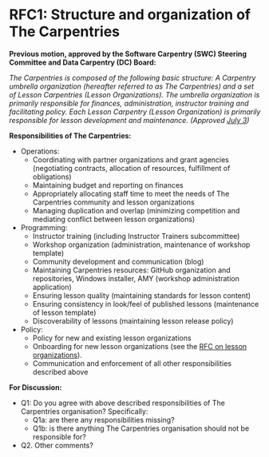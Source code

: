 # RFC1: Structure and organization of The Carpentries

**Previous motion, approved by the Software Carpentry (SWC) Steering Committee and Data Carpentry (DC) Board:**

*The Carpentries is composed of the following basic structure: A Carpentry umbrella organization (hereafter 
referred to as The Carpentries) and a set of Lesson Carpentries (Lesson Organizations). The umbrella organization 
is primarily responsible for finances, administration, instructor training and facilitating policy.  Each Lesson 
Carpentry (Lesson Organization) is primarily responsible for lesson development and maintenance. 
(Approved [July 3](https://github.com/swcarpentry/board/blob/master/minutes/minutes-2017-07-03.md))*

**Responsibilities of The Carpentries:**
* Operations:
  * Coordinating with partner organizations and grant agencies (negotiating contracts, allocation of resources, 
  fulfillment of obligations)
  * Maintaining budget and reporting on finances
  * Appropriately allocating staff time to meet the needs of The Carpentries community and lesson organizations
  * Managing duplication and overlap (minimizing competition and mediating conflict between lesson organizations)
* Programming:
  * Instructor training (including Instructor Trainers subcommittee)
  * Workshop organization (administration, maintenance of workshop template)
  * Community development and communication (blog)
  * Maintaining Carpentries resources: GitHub organization and repositories, Windows installer, AMY 
  (workshop administration application)
  * Ensuring lesson quality (maintaining standards for lesson content)
  * Ensuring consistency in look/feel of published lessons (maintenance of lesson template)
  * Discoverability of lessons (maintaining lesson release policy) 
* Policy:
  * Policy for new and existing lesson organizations
  * Onboarding for new lesson organizations (see the [RFC on lesson organizations]()).
  * Communication and enforcement of all other responsibilities described above

**For Discussion:**
* Q1: Do you agree with above described responsibilities of The Carpentries organisation? Specifically:
  * Q1a: are there any responsibilities missing?
  * Q1b: is there anything The Carpentries organisation should not be responsible for?
* Q2. Other comments?
